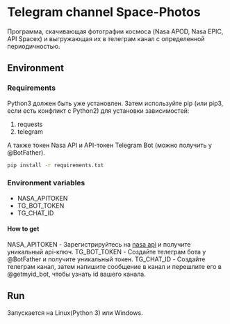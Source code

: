 # Telegram channel Space-Photos

Программа, скачивающая фотографии космоса (Nasa APOD, Nasa EPIC, API Spacex) и выгружающая их в телеграм канал с определенной периодичностью.


## Environment


### Requirements


Python3 должен быть уже установлен. Затем используйте pip (или pip3, если есть конфликт с Python2) для установки зависимостей:
1) requests
2) telegram

А также токен Nasa API и API-токен Telegram Bot (можно получить у @BotFather).

```bash
pip install -r requirements.txt
```


### Environment variables

- NASA_APITOKEN
- TG_BOT_TOKEN
- TG_CHAT_ID
 
 
#### How to get

NASA_APITOKEN - Зарегистрируйтесь на [nasa api](https://api.nasa.gov/ "nasa api") и получите уникальный api-ключ.
TG_BOT_TOKEN - Создайте телеграм бота у @BotFather и получите уникальный токен.
TG_CHAT_ID - Создайте телеграм канал, затем напишите сообщение в канал и перешлите его в @getmyid_bot, чтобы узнать id вашего канала.


## Run

Запускается на Linux(Python 3) или Windows.
